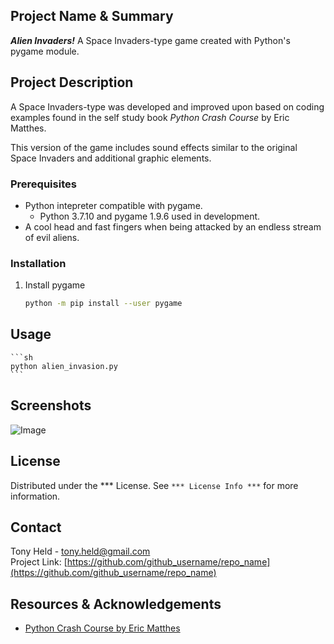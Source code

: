 ## Project Name & Summary
__*Alien Invaders!*__  A Space Invaders-type game created with Python's pygame module.

## Project Description

A Space Invaders-type was developed and improved upon based on coding examples found in the self study book *Python Crash Course* by Eric Matthes.  

This version of the game includes sound effects similar to the original Space Invaders and additional graphic elements.

### Prerequisites

* Python intepreter compatible with pygame.
	* Python 3.7.10 and pygame 1.9.6 used in development.
* A cool head and fast fingers when being attacked by an endless stream of evil aliens.

### Installation

1. Install pygame
	```sh
	python -m pip install --user pygame
	```

## Usage
	```sh
	python alien_invasion.py
	```

## Screenshots
![Image](/screenshots/screenshot_01.png)

## License

Distributed under the *** License.  See `*** License Info ***` for more information.

## Contact

Tony Held - tony.held@gmail.com  
Project Link: [https://github.com/github_username/repo_name](https://github.com/github_username/repo_name)

## Resources & Acknowledgements

* [Python Crash Course by Eric Matthes](https://nostarch.com/pythoncrashcourse2e)
